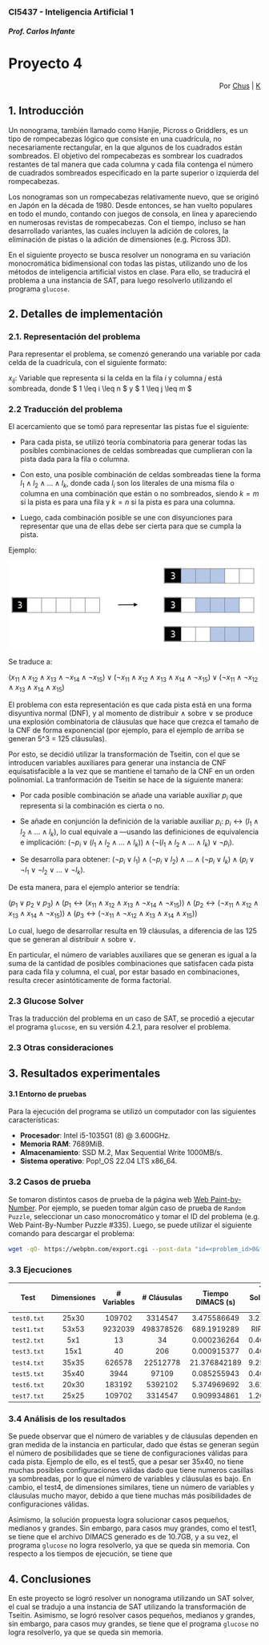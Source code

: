 #
### CI5437 - Inteligencia Artificial 1
##### Prof. Carlos Infante

# Proyecto 4

<div style='text-align: right;'>
Por <a href='https://www.github.com/chrischriscris'>Chus</a> | <a href='https://www.github.com/fungikami'>K</a>
</div>

## 1. Introducción

Un nonograma, también llamado como Hanjie, Picross o Griddlers, es un tipo de rompecabezas lógico que consiste en una cuadrícula, no necesariamente rectangular, en la que algunos de los cuadrados están sombreados. El objetivo del rompecabezas es sombrear los cuadrados restantes de tal manera que cada columna y cada fila contenga el número de cuadrados sombreados especificado en la parte superior o izquierda del rompecabezas.

Los nonogramas son un rompecabezas relativamente nuevo, que se originó en Japón en la década de 1980. Desde entonces, se han vuelto populares en todo el mundo, contando con juegos de consola, en línea y apareciendo en numerosas revistas de rompecabezas. Con el tiempo, incluso se han desarrollado variantes, las cuales incluyen la adición de colores, la eliminación de pistas o la adición de dimensiones (e.g. Picross 3D).

En el siguiente proyecto se busca resolver un nonograma en su variación monocromática bidimensional con todas las pistas, utilizando uno de los métodos de inteligencia artificial vistos en clase. Para ello, se traducirá el problema a una instancia de SAT, para luego resolverlo utilizando el programa `glucose`.

## 2. Detalles de implementación

### 2.1. Representación del problema

Para representar el problema, se comenzó generando una variable por cada celda de la cuadrícula, con el siguiente formato:

$x_{ij}$: Variable que representa si la celda en la fila $i$ y columna $j$ está sombreada, donde $ 1 \leq i \leq n $ y $ 1 \leq j \leq m $

### 2.2 Traducción del problema

El acercamiento que se tomó para representar las pistas fue el siguiente:

- Para cada pista, se utilizó teoría combinatoria para generar todas las posibles combinaciones de celdas sombreadas que cumplieran con la pista dada para la fila o columna.

- Con esto, una posible combinación de celdas sombreadas tiene la forma $l_1 \land l_2 \land \dots \land l_k$, donde cada $l_i$ son los literales de una misma fila o columna en una combinación que están o no sombreados, siendo $k = m$ si la pista es para una fila y $k = n$ si la pista es para una columna.

- Luego, cada combinación posible se une con disyunciones para representar que una de ellas debe ser cierta para que se cumpla la pista.

Ejemplo:

![Example](./img/example.webp)

Se traduce a:

$(x_{11} \land x_{12} \land x_{13} \land \neg x_{14} \land \neg x_{15}) \lor (\neg x_{11} \land x_{12} \land x_{13} \land x_{14} \land \neg x_{15}) \lor (\neg x_{11} \land \neg x_{12} \land x_{13} \land x_{14} \land x_{15})$

El problema con esta representación es que cada pista está en una forma disyuntiva normal (DNF), y al momento de distribuir $\land$ sobre $\lor$ se produce una explosión combinatoria de cláusulas que hace que crezca el tamaño de la CNF de forma exponencial (por ejemplo, para el ejemplo de arriba se generan 5^3 = 125 cláusulas).

Por esto, se decidió utilizar la transformación de Tseitin, con el que se introducen variables auxiliares para generar una instancia de CNF equisatisfacible a la vez que se mantiene el tamaño de la CNF en un orden polinomial. La tranformación de Tseitin se hace de la siguiente manera:

- Por cada posible combinación se añade una variable auxiliar $p_i$ que representa si la combinación es cierta o no.

- Se añade en conjunción la definición de la variable auxiliar $p_i$: $p_i \leftrightarrow (l_1 \land l_2 \land \dots \land l_k)$, lo cual equivale a ―usando las definiciones de equivalencia e implicación: $(\neg p_i \lor (l_1 \land l_2 \land \dots \land l_k)) \land (\neg(l_1 \land l_2 \land \dots \land l_k) \lor \neg p_i)$.

- Se desarrolla para obtener: $(\neg p_i \lor l_1) \land (\neg p_i \lor l_2) \land \dots \land (\neg p_i \lor l_k) \land (p_i \lor \neg l_1 \lor \neg l_2 \lor \dots \lor \neg l_k)$.

De esta manera, para el ejemplo anterior se tendría:

$(p_1 \lor p_2 \lor p_3) \land (p_1 \leftrightarrow (x_{11} \land x_{12} \land x_{13} \land \neg x_{14} \land \neg x_{15})) \land (p_2 \leftrightarrow (\neg x_{11} \land x_{12} \land x_{13} \land x_{14} \land \neg x_{15})) \land (p_3 \leftrightarrow (\neg x_{11} \land \neg x_{12} \land x_{13} \land x_{14} \land x_{15}))$

Lo cual, luego de desarrollar resulta en 19 cláusulas, a diferencia de las 125 que se generan al distribuir $\land$ sobre $\lor$.

En particular, el número de variables auxiliares que se generan es igual a la suma de la cantidad de posibles combinaciones que satisfacen cada pista para cada fila y columna, el cual, por estar basado en combinaciones, resulta crecer asintóticamente de forma factorial.

### 2.3 Glucose Solver

Tras la traducción del problema en un caso de SAT, se procedió a ejecutar el programa `glucose`, en su versión 4.2.1, para resolver el problema.

### 2.3 Otras consideraciones

## 3. Resultados experimentales

#### 3.1 Entorno de pruebas
Para la ejecución del programa se utilizó un computador con las siguientes características:

- **Procesador**: Intel i5-1035G1 (8) @ 3.600GHz.
- **Memoria RAM**: 7689MiB.
- **Almacenamiento**: SSD M.2, Max Sequential Write 1000MB/s.
- **Sistema operativo**: Pop!_OS 22.04 LTS x86_64.

### 3.2 Casos de prueba

Se tomaron distintos casos de prueba de la página web [Web Paint-by-Number](https://webpbn.com/). Por ejemplo, se pueden tomar algún caso de prueba de `Random Puzzle`, seleccionar un caso monocromático y tomar el ID del problema (e.g. Web Paint-By-Number Puzzle #335). Luego, se puede utilizar el siguiente comando para descargar el problema:

```bash
wget -qO- https://webpbn.com/export.cgi --post-data "id=<problem_id>0&fmt=nin&go=1" > <out_filename>
```

### 3.3 Ejecuciones

| Test        | Dimensiones | # Variables |  # Cláusulas  | Tiempo DIMACS (s) | Tiempo Solución SAT (s) | Tiempo Total (s) | Tamaño CNF (MB) |
| :---------: | :---------: | :---------: | :-----------: | :---------------: | :---------------------: | :--------------: | :-------------: |
| `test0.txt` | 25x30       | 109702      | 3314547       | 3.475586649       | 3.219199434             | 6.694786083      | 58.5            |
| `test1.txt` | 53x53       | 9232039     | 498378526     | 689.1919289       | RIP Memoria             | -                | 10700           |
| `test2.txt` | 5x1         | 13          | 34            | 0.000236264       | 0.403601745             | 0.403837009      | 0.000272        |
| `test3.txt` | 15x1        | 40          | 206           | 0.000915377       | 0.403540769             | 0.404456146      | 0.0022          |
| `test4.txt` | 35x35       | 626578      | 22512778      | 21.376842189      | 9.254196741             | 30.63103893      | 432.9           |
| `test5.txt` | 35x40       | 3944        | 97109         | 0.085255943       | 0.403458171             | 0.488714114      | 1.7             |
| `test6.txt` | 20x30       | 183192      | 5392102       | 5.374969692       | 3.621802678             | 8.99677237       | 96.9            |
| `test7.txt` | 25x25       | 109702      | 3314547       | 0.909934861       | 1.207707478             | 6.694786083      | 16.2            |


### 3.4 Análisis de los resultados

Se puede observar que el número de variables y de cláusulas dependen en gran medida de la instancia en particular, dado que éstas se generan según el número de posibilidades que se tiene de configuraciones válidas para cada pista. Ejemplo de ello, es el test5, que a pesar ser 35x40, no tiene muchas posibles configuraciones válidas dado que tiene numeros casillas ya sombreadas, por lo que el número de variables y cláusulas es bajo. En cambio, el test4, de dimensiones similares, tiene un número de variables y cláusulas mucho mayor, debido a que tiene muchas más posibilidades de configuraciones válidas.

Asimismo, la solución propuesta logra solucionar casos pequeños, medianos y grandes. Sin embargo, para casos muy grandes, como el test1, se tiene que el archivo DIMACS generado es de 10.7GB, y a su vez, el programa `glucose` no logra resolverlo, ya que se queda sin memoria. Con respecto a los tiempos de ejecución, se tiene que


## 4. Conclusiones

En este proyecto se logró resolver un nonograma utilizando un SAT solver, el cual se tradujo a una instancia de SAT utilizando la transformación de Tseitin. Asimismo, se logró resolver casos pequeños, medianos y grandes, sin embargo, para casos muy grandes, se tiene que el programa `glucose` no logra resolverlo, ya que se queda sin memoria.

